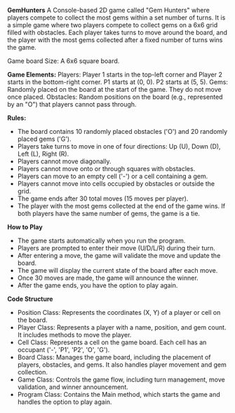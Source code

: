 **GemHunters**
A Console-based 2D game called "Gem Hunters" where players compete to collect the most gems within a set number of turns. It is a simple game where two players compete to collect gems on a 6x6 grid filled with obstacles. Each player takes turns to move around the board, and the player with the most gems collected after a fixed number of turns wins the game.

Game board Size:
A 6x6 square board.

**Game Elements:**
Players: Player 1 starts in the top-left corner and Player 2 starts in the bottom-right corner. 
P1 starts at (0, 0).
P2 starts at (5, 5).
Gems: Randomly placed on the board at the start of the game. They do not move once placed.
Obstacles: Random positions on the board (e.g., represented by an "O") that players cannot pass through.

**Rules:**
- The board contains 10 randomly placed obstacles ('O') and 20 randomly placed gems ('G').
- Players take turns to move in one of four directions: Up (U), Down (D), Left (L), Right (R).
- Players cannot move diagonally.
- Players cannot move onto or through squares with obstacles.
- Players can move to an empty cell ('-') or a cell containing a gem.
- Players cannot move into cells occupied by obstacles or outside the grid.
- The game ends after 30 total moves (15 moves per player).
- The player with the most gems collected at the end of the game wins. If both players have the same number of gems, the game is a tie.

**How to Play**
- The game starts automatically when you run the program.
- Players are prompted to enter their move (U/D/L/R) during their turn.
- After entering a move, the game will validate the move and update the board.
- The game will display the current state of the board after each move.
- Once 30 moves are made, the game will announce the winner.
- After the game ends, you have the option to play again.

**Code Structure**
- Position Class: Represents the coordinates (X, Y) of a player or cell on the board.
- Player Class: Represents a player with a name, position, and gem count. It includes methods to move the player.
- Cell Class: Represents a cell on the game board. Each cell has an occupant ('-', 'P1', 'P2', 'O', 'G').
- Board Class: Manages the game board, including the placement of players, obstacles, and gems. It also handles player movement and gem collection.
- Game Class: Controls the game flow, including turn management, move validation, and winner announcement.
- Program Class: Contains the Main method, which starts the game and handles the option to play again.
